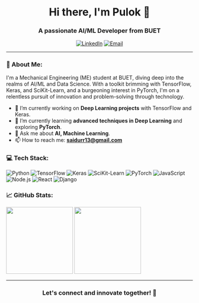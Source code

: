 <h1 align="center">Hi there, I'm Pulok 👋</h1>
<h3 align="center">A passionate AI/ML Developer from BUET</h3>

<p align="center">
  <a href="https://www.linkedin.com/in/mdsaidurrahmanpulok/"><img src="https://img.shields.io/badge/-LinkedIn-%230077B5.svg?&style=for-the-badge&logo=linkedin&logoColor=white" alt="LinkedIn"></a>
  <a href="mailto:saidurr13@gmail.com"><img src="https://img.shields.io/badge/-Email-%23EA4335.svg?&style=for-the-badge&logo=Gmail&logoColor=white" alt="Email"></a>
</p>

---

### 🤖 About Me:

I'm a Mechanical Engineering (ME) student at BUET, diving deep into the realms of AI/ML and Data Science. With a toolkit brimming with TensorFlow, Keras, and SciKit-Learn, and a burgeoning interest in PyTorch, I'm on a relentless pursuit of innovation and problem-solving through technology.

- 🔭 I’m currently working on **Deep Learning projects** with TensorFlow and Keras.
- 🌱 I’m currently learning **advanced techniques in Deep Learning** and exploring **PyTorch**.
- 💬 Ask me about **AI, Machine Learning**.
- 📫 How to reach me: **saidurr13@gmail.com**

### 💻 Tech Stack:

![Python](https://img.shields.io/badge/-Python-%233776AB.svg?&style=for-the-badge&logo=python&logoColor=white)
![TensorFlow](https://img.shields.io/badge/-TensorFlow-%23FF6F00.svg?&style=for-the-badge&logo=TensorFlow&logoColor=white)
![Keras](https://img.shields.io/badge/-Keras-%23D00000.svg?&style=for-the-badge&logo=Keras&logoColor=white)
![SciKit-Learn](https://img.shields.io/badge/-SciKit_Learn-%23F7931E.svg?&style=for-the-badge&logo=scikit-learn&logoColor=white)
![PyTorch](https://img.shields.io/badge/-PyTorch-%23EE4C2C.svg?&style=for-the-badge&logo=PyTorch&logoColor=white)
![JavaScript](https://img.shields.io/badge/-JavaScript-%23F7DF1E.svg?&style=for-the-badge&logo=javascript&logoColor=black)
![Node.js](https://img.shields.io/badge/-Node.js-%23339933.svg?&style=for-the-badge&logo=node.js&logoColor=white)
![React](https://img.shields.io/badge/-React-%2361DAFB.svg?&style=for-the-badge&logo=react&logoColor=black)
![Django](https://img.shields.io/badge/-Django-%23092E20.svg?&style=for-the-badge&logo=django&logoColor=white)

### 📈 GitHub Stats:

<p>
  <img height="180em" src="https://github-readme-stats.vercel.app/api?username=saidurpulok&show_icons=true&hide_border=true&&count_private=true&include_all_commits=true" />
  <img height="180em" src="https://github-readme-stats.vercel.app/api/top-langs/?username=saidurpulok&exclude_repo=github-readme-stats,saidurpulok.github.io&hide_border=true&layout=compact&langs_count=8"/>
</p>

---

<h3 align="center">Let's connect and innovate together! 🚀</h3>
